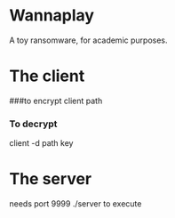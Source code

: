 Wannaplay
=== 
A toy ransomware, for academic purposes.

The client
==
###to encrypt
client path
### To decrypt
client -d path key

The server
==
needs port 9999
./server to execute

